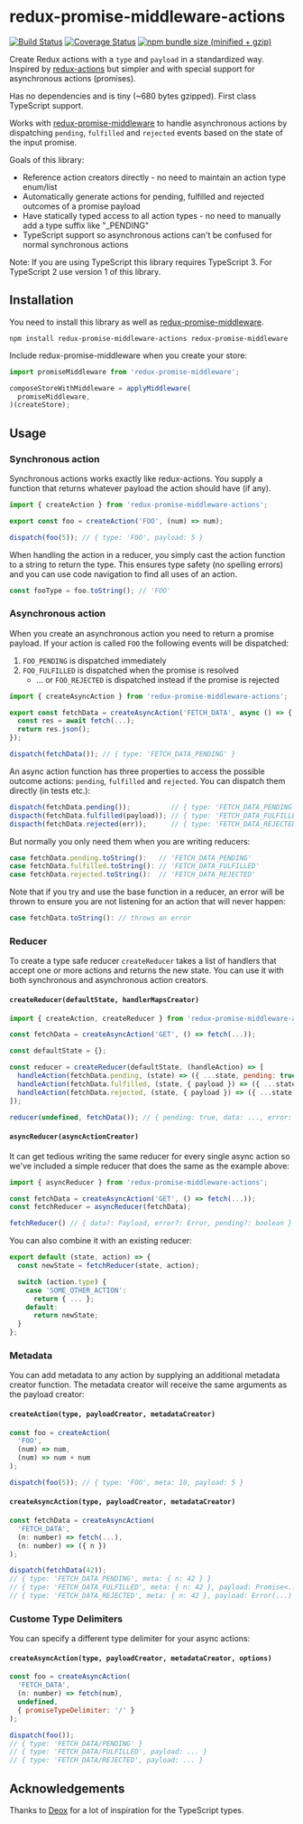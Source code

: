 # redux-promise-middleware-actions

[![Build Status](https://img.shields.io/travis/omichelsen/redux-promise-middleware-actions/master.svg)](https://travis-ci.org/omichelsen/redux-promise-middleware-actions)
[![Coverage Status](https://coveralls.io/repos/omichelsen/redux-promise-middleware-actions/badge.svg?branch=master&service=github)](https://coveralls.io/github/omichelsen/redux-promise-middleware-actions?branch=master)
[![npm bundle size (minified + gzip)](https://img.shields.io/bundlephobia/minzip/redux-promise-middleware-actions.svg)](https://bundlephobia.com/result?p=redux-promise-middleware-actions)

Create Redux actions with a `type` and `payload` in a standardized way. Inspired by [redux-actions](https://www.npmjs.com/package/redux-actions) but simpler and with special support for asynchronous actions (promises).

Has no dependencies and is tiny (~680 bytes gzipped). First class TypeScript support.

Works with [redux-promise-middleware](https://www.npmjs.com/package/redux-promise-middleware) to handle asynchronous actions by dispatching `pending`, `fulfilled` and `rejected` events based on the state of the input promise.

Goals of this library:

* Reference action creators directly - no need to maintain an action type enum/list
* Automatically generate actions for pending, fulfilled and rejected outcomes of a promise payload
* Have statically typed access to all action types - no need to manually add a type suffix like "_PENDING"
* TypeScript support so asynchronous actions can't be confused for normal synchronous actions

Note: If you are using TypeScript this library requires TypeScript 3. For TypeScript 2 use version 1 of this library.

## Installation

You need to install this library as well as [redux-promise-middleware](https://www.npmjs.com/package/redux-promise-middleware).

```
npm install redux-promise-middleware-actions redux-promise-middleware
```

Include redux-promise-middleware when you create your store:

```js
import promiseMiddleware from 'redux-promise-middleware';

composeStoreWithMiddleware = applyMiddleware(
  promiseMiddleware,
)(createStore);
```

## Usage

### Synchronous action

Synchronous actions works exactly like redux-actions. You supply a function that returns whatever payload the action should have (if any).

```js
import { createAction } from 'redux-promise-middleware-actions';

export const foo = createAction('FOO', (num) => num);

dispatch(foo(5)); // { type: 'FOO', payload: 5 }
```

When handling the action in a reducer, you simply cast the action function to a string to return the type. This ensures type safety (no spelling errors) and you can use code navigation to find all uses of an action.

```js
const fooType = foo.toString(); // 'FOO'
```

### Asynchronous action

When you create an asynchronous action you need to return a promise payload. If your action is called `FOO` the following events will be dispatched:

1. `FOO_PENDING` is dispatched immediately
2. `FOO_FULFILLED` is dispatched when the promise is resolved
    * ... or `FOO_REJECTED` is dispatched instead if the promise is rejected

```js
import { createAsyncAction } from 'redux-promise-middleware-actions';

export const fetchData = createAsyncAction('FETCH_DATA', async () => {
  const res = await fetch(...);
  return res.json();
});

dispatch(fetchData()); // { type: 'FETCH_DATA_PENDING' }
```

An async action function has three properties to access the possible outcome actions: `pending`, `fulfilled` and `rejected`. You can dispatch them directly (in tests etc.):

```js
dispatch(fetchData.pending());          // { type: 'FETCH_DATA_PENDING' }
dispacth(fetchData.fulfilled(payload)); // { type: 'FETCH_DATA_FULFILLED', payload: ... }
dispacth(fetchData.rejected(err));      // { type: 'FETCH_DATA_REJECTED', payload: err, error: true }
```

But normally you only need them when you are writing reducers:

```js
case fetchData.pending.toString():   // 'FETCH_DATA_PENDING'
case fetchData.fulfilled.toString(): // 'FETCH_DATA_FULFILLED'
case fetchData.rejected.toString():  // 'FETCH_DATA_REJECTED'
```

Note that if you try and use the base function in a reducer, an error will be thrown to ensure you are not listening for an action that will never happen:

```js
case fetchData.toString(): // throws an error
```

### Reducer

To create a type safe reducer `createReducer` takes a list of handlers that accept one or more actions and returns the new state. You can use it with both synchronous and asynchronous action creators.

#### `createReducer(defaultState, handlerMapsCreator)`

```js
import { createAction, createReducer } from 'redux-promise-middleware-actions';

const fetchData = createAsyncAction('GET', () => fetch(...));

const defaultState = {};

const reducer = createReducer(defaultState, (handleAction) => [
  handleAction(fetchData.pending, (state) => ({ ...state, pending: true })),
  handleAction(fetchData.fulfilled, (state, { payload }) => ({ ...state, pending: false, data: payload })),
  handleAction(fetchData.rejected, (state, { payload }) => ({ ...state, pending: false, error: payload })),
]);

reducer(undefined, fetchData()); // { pending: true, data: ..., error: ... }
```

#### `asyncReducer(asyncActionCreator)`

It can get tedious writing the same reducer for every single async action so we've included a simple reducer that does the same as the example above:

```js
import { asyncReducer } from 'redux-promise-middleware-actions';

const fetchData = createAsyncAction('GET', () => fetch(...));
const fetchReducer = asyncReducer(fetchData);

fetchReducer() // { data?: Payload, error?: Error, pending?: boolean }
```

You can also combine it with an existing reducer:

```js
export default (state, action) => {
  const newState = fetchReducer(state, action);

  switch (action.type) {
    case 'SOME_OTHER_ACTION':
      return { ... };
    default:
      return newState;
  }
};
```

### Metadata

You can add metadata to any action by supplying an additional metadata creator function. The metadata creator will receive the same arguments as the payload creator:

#### `createAction(type, payloadCreator, metadataCreator)`

```js
const foo = createAction(
  'FOO',
  (num) => num,
  (num) => num + num
);

dispatch(foo(5)); // { type: 'FOO', meta: 10, payload: 5 }
```

#### `createAsyncAction(type, payloadCreator, metadataCreator)`

```js
const fetchData = createAsyncAction(
  'FETCH_DATA',
  (n: number) => fetch(...),
  (n: number) => ({ n })
);

dispatch(fetchData(42));
// { type: 'FETCH_DATA_PENDING', meta: { n: 42 } }
// { type: 'FETCH_DATA_FULFILLED', meta: { n: 42 }, payload: Promise<...> }
// { type: 'FETCH_DATA_REJECTED', meta: { n: 42 }, payload: Error(...) }
```

### Custome Type Delimiters

You can specify a different type delimiter for your async actions:

#### `createAsyncAction(type, payloadCreator, metadataCreator, options)`

```js
const foo = createAsyncAction(
  'FETCH_DATA',
  (n: number) => fetch(num),
  undefined,
  { promiseTypeDelimiter: '/' }
);

dispatch(foo());
// { type: 'FETCH_DATA/PENDING' }
// { type: 'FETCH_DATA/FULFILLED', payload: ... }
// { type: 'FETCH_DATA/REJECTED', payload: ... }
```

## Acknowledgements

Thanks to [Deox](https://github.com/thebrodmann/deox/) for a lot of inspiration for the TypeScript types.
